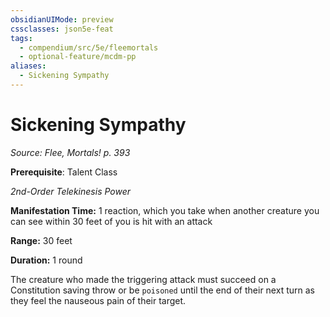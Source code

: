 ```yaml
---
obsidianUIMode: preview
cssclasses: json5e-feat
tags:
  - compendium/src/5e/fleemortals
  - optional-feature/mcdm-pp
aliases:
  - Sickening Sympathy
---
```

# Sickening Sympathy
*Source: Flee, Mortals! p. 393*  

**Prerequisite**: Talent Class

*2nd-Order Telekinesis Power*

**Manifestation Time:** 1 reaction, which you take when another creature you can see within 30 feet of you is hit with an attack

**Range:** 30 feet

**Duration:** 1 round

The creature who made the triggering attack must succeed on a Constitution saving throw or be `poisoned` until the end of their next turn as they feel the nauseous pain of their target.